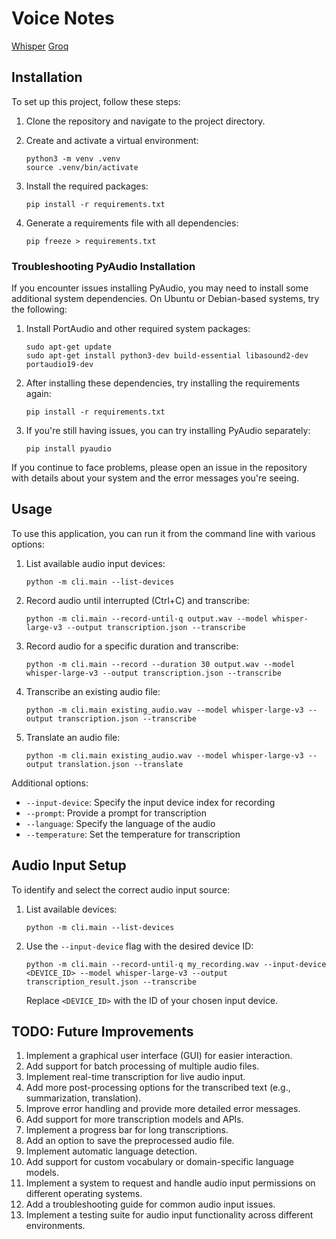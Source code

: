 # Voice Notes 

[Whisper](https://github.com/openai/whisper)
[Groq](https://console.groq.com/docs/speech-text)

## Installation

To set up this project, follow these steps:

1. Clone the repository and navigate to the project directory.

2. Create and activate a virtual environment:
   ```
   python3 -m venv .venv
   source .venv/bin/activate
   ```

3. Install the required packages:
   ```
   pip install -r requirements.txt
   ```

4. Generate a requirements file with all dependencies:
   ```
   pip freeze > requirements.txt
   ```

### Troubleshooting PyAudio Installation

If you encounter issues installing PyAudio, you may need to install some additional system dependencies. On Ubuntu or Debian-based systems, try the following:

1. Install PortAudio and other required system packages:
   ```
   sudo apt-get update
   sudo apt-get install python3-dev build-essential libasound2-dev portaudio19-dev
   ```

2. After installing these dependencies, try installing the requirements again:
   ```
   pip install -r requirements.txt
   ```

3. If you're still having issues, you can try installing PyAudio separately:
   ```
   pip install pyaudio
   ```

If you continue to face problems, please open an issue in the repository with details about your system and the error messages you're seeing.

## Usage

To use this application, you can run it from the command line with various options:

1. List available audio input devices:
   ```
   python -m cli.main --list-devices
   ```

2. Record audio until interrupted (Ctrl+C) and transcribe:
   ```
   python -m cli.main --record-until-q output.wav --model whisper-large-v3 --output transcription.json --transcribe
   ```

3. Record audio for a specific duration and transcribe:
   ```
   python -m cli.main --record --duration 30 output.wav --model whisper-large-v3 --output transcription.json --transcribe
   ```

4. Transcribe an existing audio file:
   ```
   python -m cli.main existing_audio.wav --model whisper-large-v3 --output transcription.json --transcribe
   ```

5. Translate an audio file:
   ```
   python -m cli.main existing_audio.wav --model whisper-large-v3 --output translation.json --translate
   ```

Additional options:
- `--input-device`: Specify the input device index for recording
- `--prompt`: Provide a prompt for transcription
- `--language`: Specify the language of the audio
- `--temperature`: Set the temperature for transcription

## Audio Input Setup

To identify and select the correct audio input source:

1. List available devices:
   ```
   python -m cli.main --list-devices
   ```

2. Use the `--input-device` flag with the desired device ID:
   ```
   python -m cli.main --record-until-q my_recording.wav --input-device <DEVICE_ID> --model whisper-large-v3 --output transcription_result.json --transcribe
   ```

   Replace `<DEVICE_ID>` with the ID of your chosen input device.

## TODO: Future Improvements

1. Implement a graphical user interface (GUI) for easier interaction.
2. Add support for batch processing of multiple audio files.
3. Implement real-time transcription for live audio input.
4. Add more post-processing options for the transcribed text (e.g., summarization, translation).
5. Improve error handling and provide more detailed error messages.
6. Add support for more transcription models and APIs.
7. Implement a progress bar for long transcriptions.
8. Add an option to save the preprocessed audio file.
9. Implement automatic language detection.
10. Add support for custom vocabulary or domain-specific language models.
11. Implement a system to request and handle audio input permissions on different operating systems.
12. Add a troubleshooting guide for common audio input issues.
13. Implement a testing suite for audio input functionality across different environments.